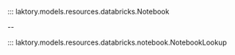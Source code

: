 ::: laktory.models.resources.databricks.Notebook

--

::: laktory.models.resources.databricks.notebook.NotebookLookup